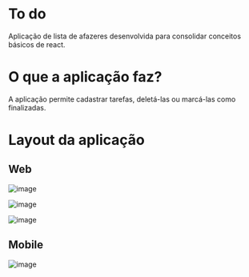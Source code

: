 # To do

Aplicação de lista de afazeres desenvolvida para consolidar conceitos básicos de react.

# O que a aplicação faz?

A aplicação permite cadastrar tarefas, deletá-las ou marcá-las como finalizadas. 

# Layout da aplicação

## Web
![image](https://user-images.githubusercontent.com/42443254/201949782-147be36f-ad19-4996-ba12-8879534c8890.png)

![image](https://user-images.githubusercontent.com/42443254/201950051-eafa82cb-28ce-491d-b034-ef9e5494ddb2.png)

![image](https://user-images.githubusercontent.com/42443254/201950095-ffba2986-646a-4886-aee8-3930ed2d8afe.png)

## Mobile 
![image](https://user-images.githubusercontent.com/42443254/201950465-7b3f47a4-794a-4e22-8754-fe7ad5876284.png)
